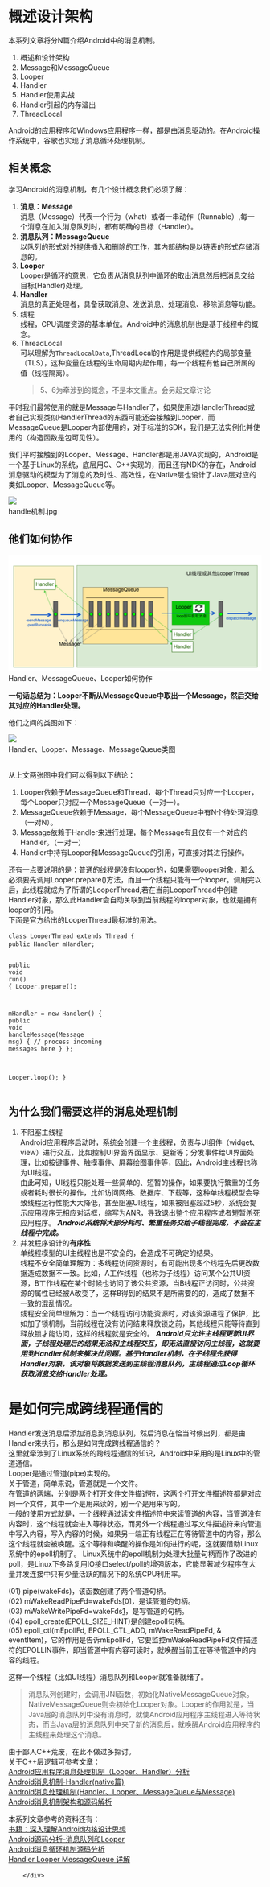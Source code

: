 # 概述设计架构



<div class="show-content">
          <p>本系列文章将分N篇介绍Android中的消息机制。</p>
<ol>
<li>概述和设计架构</li>
<li>Message和MessageQueue</li>
<li>Looper</li>
<li>Handler</li>
<li>Handler使用实战</li>
<li>Handler引起的内存溢出</li>
<li>ThreadLocal</li>
</ol>
<p>Android的应用程序和Windows应用程序一样，都是由消息驱动的。在Android操作系统中，谷歌也实现了消息循环处理机制。</p>
<h2>相关概念</h2>
<p>学习Android的消息机制，有几个设计概念我们必须了解：</p>
<ol>
<li>
<strong>消息：Message</strong><br>消息（Message）代表一个行为（what）或者一串动作（Runnable）,每一个消息在加入消息队列时，都有明确的目标（Handler）。</li>
<li>
<strong>消息队列：MessageQueue</strong><br>以队列的形式对外提供插入和删除的工作，其内部结构是以链表的形式存储消息的。</li>
<li>
<strong>Looper</strong><br>Looper是循环的意思，它负责从消息队列中循环的取出消息然后把消息交给目标(Handler)处理。</li>
<li>
<strong>Handler</strong><br>消息的真正处理者，具备获取消息、发送消息、处理消息、移除消息等功能。</li>
<li>线程<br>线程，CPU调度资源的基本单位。Android中的消息机制也是基于线程中的概念。</li>
<li>ThreadLocal<br>可以理解为<code>ThreadLocalData</code>,ThreadLocal的作用是提供线程内的局部变量（TLS），这种变量在线程的生命周期内起作用，每一个线程有他自己所属的值（线程隔离）。<blockquote><p>5、6为牵涉到的概念，不是本文重点。会另起文章讨论</p></blockquote>
</li>
</ol>
<p>平时我们最常使用的就是Message与Handler了，如果使用过HandlerThread或者自己实现类似HandlerThread的东西可能还会接触到Looper，而MessageQueue是Looper内部使用的，对于标准的SDK，我们是无法实例化并使用的（构造函数是包可见性）。</p>
<p>我们平时接触到的Looper、Message、Handler都是用JAVA实现的，Android是一个基于Linux的系统，底层用C、C++实现的，而且还有NDK的存在，Android消息驱动的模型为了消息的及时性、高效性，在Native层也设计了Java层对应的类如Looper、MessageQueue等。</p>
<div class="image-package">
<img src="https://raw.githubusercontent.com/wangkuiwu/android_applets/master/os/pic/messagequeue/message_queue01.jpg" data-original-src="https://raw.githubusercontent.com/wangkuiwu/android_applets/master/os/pic/messagequeue/message_queue01.jpg" style="cursor: zoom-in;"><br><div class="image-caption">handle机制.jpg</div>
</div>
<h2>他们如何协作</h2>
<div class="image-package">
<img src="images/652037-8523323f2946a1d8.png?imageMogr2/auto-orient/strip%7CimageView2/2/w/1240" data-original-src="images/652037-8523323f2946a1d8.png?imageMogr2/auto-orient/strip%7CimageView2/2" style="cursor: zoom-in;"><br><div class="image-caption">Handler、MessageQueue、Looper如何协作</div>
</div>
<p><strong>一句话总结为：Looper不断从MessageQueue中取出一个Message，然后交给其对应的Handler处理。</strong></p>
<p>他们之间的类图如下：<br></p><div class="image-package">
<img src="http://7xkrut.com1.z1.glb.clouddn.com/Handler%E7%B1%BB%E5%9B%BE.jpg" data-original-src="http://7xkrut.com1.z1.glb.clouddn.com/Handler%E7%B1%BB%E5%9B%BE.jpg" style="cursor: zoom-in;"><br><div class="image-caption">Handler、Looper、Message、MessageQueue类图</div>
</div><p><br>从上文两张图中我们可以得到以下结论：</p>
<ol>
<li>Looper依赖于MessageQueue和Thread，每个Thread只对应一个Looper，每个Looper只对应一个MessageQueue（一对一）。</li>
<li>MessageQueue依赖于Message，每个MessageQueue中有N个待处理消息（一对N）。</li>
<li>Message依赖于Handler来进行处理，每个Message有且仅有一个对应的Handler。（一对一）</li>
<li>Handler中持有Looper和MessageQueue的引用，可直接对其进行操作。</li>
</ol>
<p>还有一点要说明的是：普通的线程是没有looper的，如果需要looper对象，那么必须要先调用Looper.prepare()方法，而且一个线程只能有一个looper。调用完以后，此线程就成为了所谓的LooperThread,若在当前LooperThread中创建Handler对象，那么此Handler会自动关联到当前线程的looper对象，也就是拥有looper的引用。<br>下面是官方给出的LooperThread最标准的用法。</p>
<pre class="hljs java"><code class="java"><span class="hljs-class"><span class="hljs-keyword">class</span> <span class="hljs-title">LooperThread</span> <span class="hljs-keyword">extends</span> <span class="hljs-title">Thread</span> </span>{
<span class="hljs-keyword">public</span> Handler mHandler;

<span class="hljs-function"><span class="hljs-keyword">public</span> <span class="hljs-keyword">void</span> <span class="hljs-title">run</span><span class="hljs-params">()</span> </span>{
Looper.prepare();

mHandler = <span class="hljs-keyword">new</span> Handler() {
<span class="hljs-function"><span class="hljs-keyword">public</span> <span class="hljs-keyword">void</span> <span class="hljs-title">handleMessage</span><span class="hljs-params">(Message msg)</span> </span>{
<span class="hljs-comment">// process incoming messages here</span>
}
};

Looper.loop();
}</code></pre>
<h2>为什么我们需要这样的消息处理机制</h2>
<ol>
<li>不阻塞主线程<br>Android应用程序启动时，系统会创建一个主线程，负责与UI组件（widget、view）进行交互，比如控制UI界面界面显示、更新等；分发事件给UI界面处理，比如按键事件、触摸事件、屏幕绘图事件等，因此，Android主线程也称为UI线程。<br>由此可知，UI线程只能处理一些简单的、短暂的操作，如果要执行繁重的任务或者耗时很长的操作，比如访问网络、数据库、下载等，这种单线程模型会导致线程运行性能大大降低，甚至阻塞UI线程，如果被阻塞超过5秒，系统会提示应用程序无相应对话框，缩写为ANR，导致退出整个应用程序或者短暂杀死应用程序。
<em><strong>Android系统将大部分耗时、繁重任务交给子线程完成，不会在主线程中完成。</strong></em>
</li>
<li>并发程序设计的<strong>有序性</strong><br>单线程模型的UI主线程也是不安全的，会造成不可确定的结果。<br>线程不安全简单理解为：多线程访问资源时，有可能出现多个线程先后更改数据造成数据不一致。比如，A工作线程（也称为子线程）访问某个公共UI资源，B工作线程在某个时候也访问了该公共资源，当B线程正访问时，公共资源的属性已经被A改变了，这样B得到的结果不是所需要的的，造成了数据不一致的混乱情况。<br>线程安全简单理解为：当一个线程访问功能资源时，对该资源进程了保护，比如加了锁机制，当前线程在没有访问结束释放锁之前，其他线程只能等待直到释放锁才能访问，这样的线程就是安全的。
<em><strong>Android只允许主线程更新UI界面，子线程处理后的结果无法和主线程交互，即无法直接访问主线程，这就要用到Handler机制来解决此问题。基于Handler机制，在子线程先获得Handler对象，该对象将数据发送到主线程消息队列，主线程通过Loop循环获取消息交给Handler处理。</strong></em>
</li>
</ol>
<h1>是如何完成跨线程通信的</h1>
<p>Handler发送消息后添加消息到消息队列，然后消息在恰当时候出列，都是由Handler来执行，那么是如何完成跨线程通信的？<br>这里就牵涉到了Linux系统的跨线程通信的知识，Android中采用的是Linux中的管道通信。<br> Looper是通过管道(pipe)实现的。<br>关于管道，简单来说，管道就是一个文件。<br>在管道的两端，分别是两个打开文件文件描述符，这两个打开文件描述符都是对应同一个文件，其中一个是用来读的，别一个是用来写的。<br>一般的使用方式就是，一个线程通过读文件描述符中来读管道的内容，当管道没有内容时，这个线程就会进入等待状态，而另外一个线程通过写文件描述符来向管道中写入内容，写入内容的时候，如果另一端正有线程正在等待管道中的内容，那么这个线程就会被唤醒。这个等待和唤醒的操作是如何进行的呢，这就要借助Linux系统中的epoll机制了。 Linux系统中的epoll机制为处理大批量句柄而作了改进的poll，是Linux下多路复用IO接口select/poll的增强版本，它能显著减少程序在大量并发连接中只有少量活跃的情况下的系统CPU利用率。</p>
<p>(01) pipe(wakeFds)，该函数创建了两个管道句柄。<br>(02) mWakeReadPipeFd=wakeFds[0]，是读管道的句柄。<br>(03) mWakeWritePipeFd=wakeFds<a href="http://7xkrut.com1.z1.glb.clouddn.com/Handler.png" target="_blank">1</a>，是写管道的句柄。<br>(04) epoll_create(EPOLL_SIZE_HINT)是创建epoll句柄。<br>(05) epoll_ctl(mEpollFd, EPOLL_CTL_ADD, mWakeReadPipeFd, &amp; eventItem)，它的作用是告诉mEpollFd，它要监控mWakeReadPipeFd文件描述符的EPOLLIN事件，即当管道中有内容可读时，就唤醒当前正在等待管道中的内容的线程。</p>
<p>这样一个线程（比如UI线程）消息队列和Looper就准备就绪了。</p>
<blockquote><p>消息队列创建时，会调用JNI函数，初始化NativeMessageQueue对象。NativeMessageQueue则会初始化Looper对象。Looper的作用就是，当Java层的消息队列中没有消息时，就使Android应用程序主线程进入等待状态，而当Java层的消息队列中来了新的消息后，就唤醒Android应用程序的主线程来处理这个消息。</p></blockquote>
<p>由于鄙人C++荒废，在此不做过多探讨。<br>关于C++层逻辑可参考文章：<br><a href="http://blog.csdn.net/luoshengyang/article/details/6817933" target="_blank">Android应用程序消息处理机制（Looper、Handler）分析</a><br><a href="http://gityuan.com/2015/12/27/handler-message-native/" target="_blank">Android消息机制-Handler(native篇)</a><br><a href="http://www.cnblogs.com/angeldevil/p/3340644.html" target="_blank">Android消息处理机制(Handler、Looper、MessageQueue与Message)</a><br><a href="http://wangkuiwu.github.io/2014/08/26/MessageQueue/" target="_blank">Android消息机制架构和源码解析</a></p>
<p>本系列文章参考的资料还有：<br><a href="http://item.jd.com/11452539.html" target="_blank">书籍：深入理解Android内核设计思想</a><br><a href="http://blog.csdn.net/singwhatiwanna/article/details/17361775" target="_blank">Android源码分析-消息队列和Looper</a><br><a href="http://mouxuejie.com/blog/2016-03-31/message-looper-mechanism/" target="_blank">Android消息循环机制源码分析</a><br><a href="http://www.cloudchou.com/android/post-388.html" target="_blank">Handler Looper MessageQueue 详解</a></p>

        </div>
